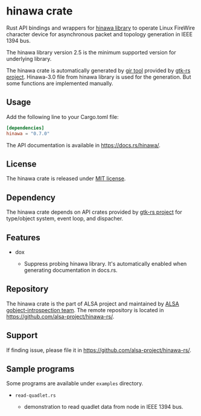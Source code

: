 # hinawa crate

Rust API bindings and wrappers for [hinawa library](https://github.com/alsa-project/libhinawa) to
operate Linux FireWire character device for asynchronous packet and topology generation
in IEEE 1394 bus.

The hinawa library version 2.5 is the minimum supported version for underlying library.

The hinawa crate is automatically generated by [gir tool](https://gtk-rs.org/gir/book/) provided
by [gtk-rs project](https://gtk-rs.org/). Hinawa-3.0 file from hinawa library is used for the
generation. But some functions are implemented manually.

## Usage

Add the following line to your Cargo.toml file:

```toml
[dependencies]
hinawa = "0.7.0"
```

The API documentation is available in <https://docs.rs/hinawa/>.

## License

The hinawa crate is released under [MIT license](https://spdx.org/licenses/MIT.html).

## Dependency

The hinawa crate depends on API crates provided by [gtk-rs project](https://gtk-rs.org/) for
type/object system, event loop, and dispacher.

## Features

* dox

   * Suppress probing hinawa library. It's automatically enabled when generating documentation
     in docs.rs.

## Repository

The hinawa crate is the part of ALSA project and maintained by
[ALSA gobject-introspection team](https://alsa-project.github.io/gobject-introspection-docs/).
The remote repository is located in <https://github.com/alsa-project/hinawa-rs/>.

## Support

If finding issue, please file it in <https://github.com/alsa-project/hinawa-rs/>.

## Sample programs
Some programs are available under `examples` directory.

* `read-quadlet.rs`

    * demonstration to read quadlet data from node in IEEE 1394 bus.
